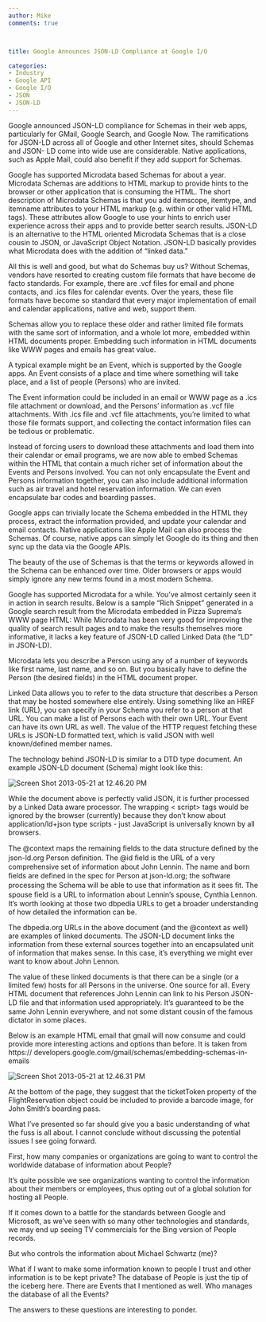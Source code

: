 ```yaml
---
author: Mike
comments: true



title: Google Announces JSON-LD Compliance at Google I/O

categories:
- Industry
- Google API
- Google I/O
- JSON
- JSON-LD
---
```


Google announced JSON-LD compliance for Schemas in their web apps, particularly for GMail, Google Search, and Google Now. The ramifications for JSON-LD across all of Google and other Internet sites, should Schemas and JSON- LD come into wide use are considerable. Native applications, such as Apple Mail, could also benefit if they add support for Schemas.





Google has supported Microdata based Schemas for about a year. Microdata Schemas are additions to HTML markup to provide hints to the browser or other application that is consuming the HTML. The short description of Microdata Schemas is that you add itemscope, itemtype, and itemname attributes to your HTML markup (e.g. within  or other valid HTML tags). These attributes allow Google to use your hints to enrich user experience across their apps and to provide better search results. JSON-LD is an alternative to the HTML oriented Microdata Schemas that is a close cousin to JSON, or JavaScript Object Notation. JSON-LD basically provides what Microdata does with the addition of “linked data.”



























































  All this is well and good, but what do Schemas buy us? Without Schemas, vendors have resorted to creating custom file formats that have become de facto standards. For example, there are .vcf files for email and phone contacts, and .ics files for calendar events. Over the years, these file formats have become so standard that every major implementation of email and calendar applications, native and web, support them.







  Schemas allow you to replace these older and rather limited file formats with the same sort of information, and a whole lot more, embedded within HTML documents proper. Embedding such information in HTML documents like WWW pages and emails has great value.







  A typical example might be an Event, which is supported by the Google apps. An Event consists of a place and time where something will take place, and a list of people (Persons) who are invited.







  The Event information could be included in an email or WWW page as a .ics file attachment or download, and the Persons’ information as .vcf file attachments. With .ics file and .vcf file attachments, you’re limited to what those file formats support, and collecting the contact information files can be tedious or problematic.







  Instead of forcing users to download these attachments and load them into their calendar or email programs, we are now able to embed Schemas within the HTML that contain a much richer set of information about the Events and Persons involved. You can not only encapsulate the Event and Persons information together, you can also include additional information such as air travel and hotel reservation information. We can even encapsulate bar codes and boarding passes.







  Google apps can trivially locate the Schema embedded in the HTML they process, extract the information provided, and update your calendar and email contacts. Native applications like Apple Mail can also process the Schemas. Of course, native apps can simply let Google do its thing and then sync up the data via the Google APIs.







  The beauty of the use of Schemas is that the terms or keywords allowed in the Schema can be enhanced over time. Older browsers or apps would simply ignore any new terms found in a most modern Schema.







  Google has supported Microdata for a while. You’ve almost certainly seen it in action in search results. Below is a sample “Rich Snippet” generated in a Google search result from the Microdata embedded in Pizza Suprema’s WWW page HTML: While Microdata has been very good for improving the quality of search result pages and to make the results themselves more informative, it lacks a key feature of JSON-LD called Linked Data (the “LD” in JSON-LD).







  Microdata lets you describe a Person using any of a number of keywords like first name, last name, and so on. But you basically have to define the Person (the desired fields) in the HTML document proper.







  Linked Data allows you to refer to the data structure that describes a Person that may be hosted somewhere else entirely. Using something like an HREF link (URL), you can specify in your Schema you refer to a person at that URL. You can make a list of Persons each with their own URL. Your Event can have its own URL as well. The value of the HTTP request fetching these URLs is JSON-LD formatted text, which is valid JSON with well known/defined member names.







  The technology behind JSON-LD is similar to a DTD type document. An example JSON-LD document (Schema) might look like this:







  ![Screen Shot 2013-05-21 at 12.46.20 PM](http://moduscreate.com/wp-content/uploads/2013/05/Screen-Shot-2013-05-21-at-12.46.20-PM.png)







  While the document above is perfectly valid JSON, it is further processed by a Linked Data aware processor. The wrapping < script> tags would be ignored by the browser (currently) because they don’t know about application/ld+json type scripts - just JavaScript is universally known by all browsers.







  The @context maps the remaining ﬁelds to the data structure deﬁned by the json-ld.org Person deﬁnition. The @id ﬁeld is the URL of a very comprehensive set of information about John Lennin. The name and born ﬁelds are deﬁned in the spec for Person at json-ld.org; the software processing the Schema will be able to use that information as it sees ﬁt. The spouse ﬁeld is a URL to information about Lennin’s spouse, Cynthia Lennon. It’s worth looking at those two dbpedia URLs to get a broader understanding of how detailed the information can be.







  The dbpedia.org URLs in the above document (and the @context as well) are examples of linked documents. The JSON-LD document links the information from these external sources together into an encapsulated unit of information that makes sense. In this case, it’s everything we might ever want to know about John Lennon.







  The value of these linked documents is that there can be a single (or a limited few) hosts for all Persons in the universe. One source for all. Every HTML document that references John Lennin can link to his Person JSON-LD ﬁle and that information used appropriately. It’s guaranteed to be the same John Lennin everywhere, and not some distant cousin of the famous dictator in some places.







  Below is an example HTML email that gmail will now consume and could provide more interesting actions and options than before. It is taken from https:// developers.google.com/gmail/schemas/embedding-schemas-in-emails







  ![Screen Shot 2013-05-21 at 12.46.31 PM](http://moduscreate.com/wp-content/uploads/2013/05/Screen-Shot-2013-05-21-at-12.46.31-PM.png)







  At the bottom of the page, they suggest that the ticketToken property of the FlightReservation object could be included to provide a barcode image, for John Smith’s boarding pass.







  What I’ve presented so far should give you a basic understanding of what the fuss is all about. I cannot conclude without discussing the potential issues I see going forward.







  First, how many companies or organizations are going to want to control the worldwide database of information about People?







  It’s quite possible we see organizations wanting to control the information about their members or employees, thus opting out of a global solution for hosting all People.







  If it comes down to a battle for the standards between Google and Microsoft, as we’ve seen with so many other technologies and standards, we may end up seeing TV commercials for the Bing version of People records.







  But who controls the information about Michael Schwartz (me)?







  What if I want to make some information known to people I trust and other information is to be kept private? The database of People is just the tip of the iceberg here. There are Events that I mentioned as well. Who manages the database of all the Events?







  The answers to these questions are interesting to ponder.




